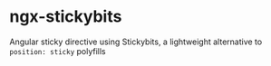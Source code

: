 # ngx-stickybits
Angular sticky directive using Stickybits, a lightweight alternative to `position: sticky` polyfills

